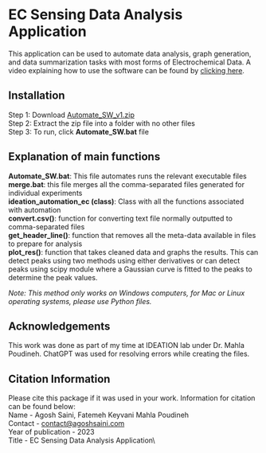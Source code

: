 # EC Sensing Data Analysis Application
This application can be used to automate data analysis, graph generation, and data summarization tasks with most forms of Electrochemical Data. A video explaining how to use the software can be found by [clicking here](https://www.loom.com/share/7880c0045b4042feadb9aec0fff77dee).

## Installation
Step 1: Download [Automate_SW_v1.zip](https://github.com/agosh-saini/Ideation_Automation/blob/master/Automate_SW_v1.zip) \
Step 2: Extract the zip file into a folder with no other files \
Step 3: To run, click **Automate_SW.bat** file 

## Explanation of main functions
**Automate_SW.bat**: This file automates runs the relevant executable files \
**merge.bat**: this file merges all the comma-separated files generated for individual experiments \
**ideation_automation_ec (class)**: Class with all the functions associated with automation \
**convert.csv()**: function for converting text file normally outputted to comma-separated files \
**get_header_line()**: function that removes all the meta-data available in files to prepare for analysis \
**plot_res()**: function that takes cleaned data and graphs the results. This can detect peaks using two methods using either derivatives or can detect peaks using scipy module where a Gaussian curve is fitted to the peaks to determine the peak values.

*Note: This method only works on Windows computers, for Mac or Linux operating systems, please use Python files.*

## Acknowledgements
This work was done as part of my time at IDEATION lab under Dr. Mahla Poudineh. ChatGPT was used for resolving errors while creating the files.

## Citation Information
Please cite this package if it was used in your work. Information for citation can be found below: \
Name - Agosh Saini, Fatemeh Keyvani Mahla Poudineh \
Contact - contact@agoshsaini.com \
Year of publication - 2023 \
Title - EC Sensing Data Analysis Application\
